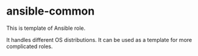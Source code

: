 ansible-common
==============

This is template of Ansible role.

It handles different OS distributions. It can be used as a template
for more complicated roles.
